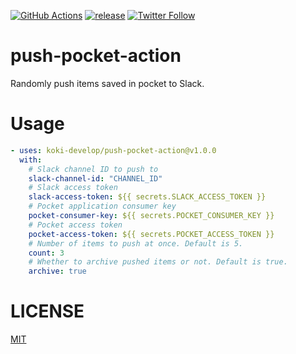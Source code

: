 [![GitHub Actions](https://github.com/koki-develop/push-pocket-action/actions/workflows/main.yml/badge.svg)](https://github.com/koki-develop/push-pocket-action/actions/workflows/main.yml)
[![release](https://img.shields.io/github/v/release/koki-develop/push-pocket-action)](https://github.com/koki-develop/push-pocket-action/releases/latest)
[![Twitter Follow](https://img.shields.io/twitter/follow/koki_develop?style=social)](https://twitter.com/koki_develop)

# push-pocket-action

Randomly push items saved in pocket to Slack.

# Usage

```yml
- uses: koki-develop/push-pocket-action@v1.0.0
  with:
    # Slack channel ID to push to
    slack-channel-id: "CHANNEL_ID"
    # Slack access token
    slack-access-token: ${{ secrets.SLACK_ACCESS_TOKEN }}
    # Pocket application consumer key
    pocket-consumer-key: ${{ secrets.POCKET_CONSUMER_KEY }}
    # Pocket access token
    pocket-access-token: ${{ secrets.POCKET_ACCESS_TOKEN }}
    # Number of items to push at once. Default is 5.
    count: 3
    # Whether to archive pushed items or not. Default is true.
    archive: true
```

# LICENSE

[MIT](./LICENSE)
